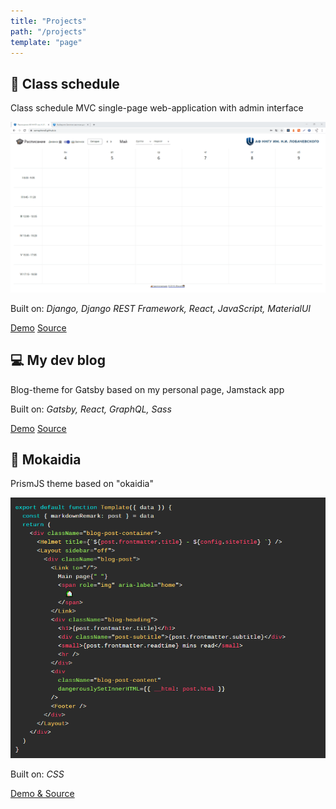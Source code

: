 ```yaml
---
title: "Projects"
path: "/projects"
template: "page"
---
```


## 📅 Class schedule

Class schedule MVC single-page web-application with admin interface

![demo](../images/pages/projects/schedule-demo.gif)

Built on: *Django, Django REST Framework, React, JavaScript, MaterialUI*

[Demo](https://semaphore8.github.io/) [Source](https://github.com/semaphore8/schedule_nngu)

## 💻 My dev blog

Blog-theme for Gatsby based on my personal page, Jamstack app

Built on: *Gatsby, React, GraphQL, Sass*

[Demo](https://www.simonbliznyuk.com) [Source](https://github.com/semaphore8/devblog)

## 🎨 Mokaidia

PrismJS theme based on "okaidia"

![mokaidia-preview](../images/pages/projects/mokaidia.png)

Built on: *CSS*

[Demo & Source](https://github.com/semaphore8/mokaidia)